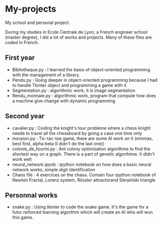 # My-projects
My school and personal project.

During my studies in Ecole Centrale de Lyon, a French engineer school (master degree), I did a lot of works and projects.
Many of these files are coded in French.

## First year

- Bibliotheque.py : I learned the basis of object-oriented programming with the management of a library.
- Pendu.py : Going deeper in object-oriented programming because I had to handle Tkinter object and programming a game with it
- Segmentation.py : algorithmic work, it is image segmentation
- Rendu_monnaie.py : algorithmic work, program that compute how does a machine give change with dynamic programming

## Second year

- cavalier.py : Coding the knight's tour probleme where a chess knight needs to travel all the chessboard by going a case one time only
- morpion.py : Tic-tac-toe game, there are some AI work on it (minmax, best first, alpha beta (I didn't do the last one))
- colonie_de_fourmi.py : Ant colony optimization algorithms to find the shortest way on a graph. There is a part of genetic algorihtme. It didn't work well
- neural_network.ipynb : ipython notebook on how does a basic neural network works, simple digit identification
- Chaos file : 4 exercices on the chaos. Contain four ipython notebook of Newton Fractal, Lorenz system, Rössler attractorand Sierpiński triangle

## Personnal works

- snake.py : Using tkinter to code the snake game. It's the game for a futur reiforced learning algorithm which will create an AI who will won this game.

